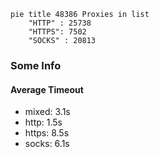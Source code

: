 
```mermaid
pie title 48386 Proxies in list
    "HTTP" : 25738
    "HTTPS": 7502
    "SOCKS" : 20813
```

### Some Info
#### Average Timeout

- mixed: 3.1s
- http: 1.5s
- https: 8.5s
- socks: 6.1s